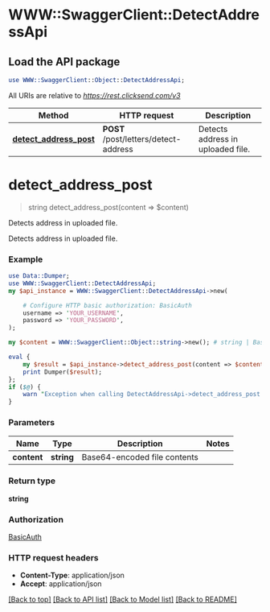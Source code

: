 # WWW::SwaggerClient::DetectAddressApi

## Load the API package
```perl
use WWW::SwaggerClient::Object::DetectAddressApi;
```

All URIs are relative to *https://rest.clicksend.com/v3*

Method | HTTP request | Description
------------- | ------------- | -------------
[**detect_address_post**](DetectAddressApi.md#detect_address_post) | **POST** /post/letters/detect-address | Detects address in uploaded file.


# **detect_address_post**
> string detect_address_post(content => $content)

Detects address in uploaded file.

Detects address in uploaded file.

### Example 
```perl
use Data::Dumper;
use WWW::SwaggerClient::DetectAddressApi;
my $api_instance = WWW::SwaggerClient::DetectAddressApi->new(

    # Configure HTTP basic authorization: BasicAuth
    username => 'YOUR_USERNAME',
    password => 'YOUR_PASSWORD',
);

my $content = WWW::SwaggerClient::Object::string->new(); # string | Base64-encoded file contents

eval { 
    my $result = $api_instance->detect_address_post(content => $content);
    print Dumper($result);
};
if ($@) {
    warn "Exception when calling DetectAddressApi->detect_address_post: $@\n";
}
```

### Parameters

Name | Type | Description  | Notes
------------- | ------------- | ------------- | -------------
 **content** | **string**| Base64-encoded file contents | 

### Return type

**string**

### Authorization

[BasicAuth](../README.md#BasicAuth)

### HTTP request headers

 - **Content-Type**: application/json
 - **Accept**: application/json

[[Back to top]](#) [[Back to API list]](../README.md#documentation-for-api-endpoints) [[Back to Model list]](../README.md#documentation-for-models) [[Back to README]](../README.md)

